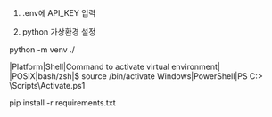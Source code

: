 1. .env에 API_KEY 입력

2. python 가상환경 설정

python -m venv ./<venv>

|Platform|Shell|Command to activate virtual environment|
|POSIX|bash/zsh|$ source <venv>/bin/activate
Windows|PowerShell|PS C:\> <venv>\Scripts\Activate.ps1

pip install -r requirements.txt